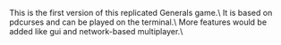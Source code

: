 This is the first version of this replicated Generals game.\\
It is based on pdcurses and can be played on the terminal.\\
More features would be added like gui and network-based multiplayer.\\

